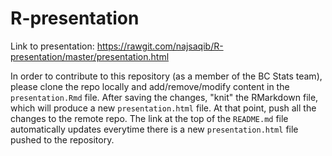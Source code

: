 # R-presentation

Link to presentation: https://rawgit.com/najsaqib/R-presentation/master/presentation.html

In order to contribute to this repository (as a member of the BC Stats team), please clone the repo locally and add/remove/modify content in the `presentation.Rmd` file. 
After saving the changes, "knit" the RMarkdown file, which will produce a new `presentation.html` file. At that point, push all the changes to the remote repo.
The link at the top of the `README.md` file automatically updates everytime there is a new `presentation.html` file pushed to the repository.  